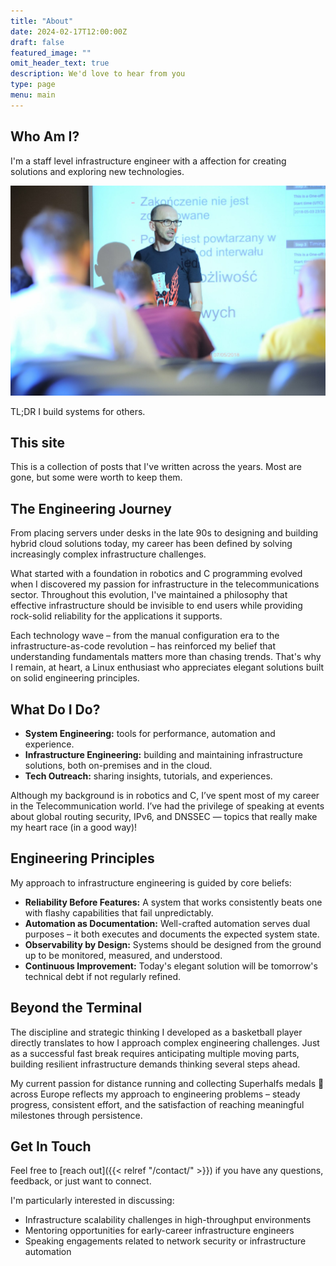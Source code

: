 ```yaml
---
title: "About"
date: 2024-02-17T12:00:00Z
draft: false
featured_image: ""
omit_header_text: true
description: We'd love to hear from you
type: page
menu: main
---
```


## Who Am I?

I'm a staff level infrastructure engineer with a affection for creating solutions and exploring new technologies.

![Me](me.jpg)

TL;DR I build systems for others.

## This site

This is a collection of posts that I've written across the years. Most are gone, but some were worth to keep them.

## The Engineering Journey

From placing servers under desks in the late 90s to designing and building hybrid cloud solutions today, my career has been defined by solving increasingly complex infrastructure challenges.

What started with a foundation in robotics and C programming evolved when I discovered my passion for infrastructure in the telecommunications sector. Throughout this evolution, I've maintained a philosophy that effective infrastructure should be invisible to end users while providing rock-solid reliability for the applications it supports.

Each technology wave – from the manual configuration era to the infrastructure-as-code revolution – has reinforced my belief that understanding fundamentals matters more than chasing trends. That's why I remain, at heart, a Linux enthusiast who appreciates elegant solutions built on solid engineering principles.

## What Do I Do?

- **System Engineering:** tools for performance, automation and experience.
- **Infrastructure Engineering:** building and maintaining infrastructure solutions, both on-premises and in the cloud.
- **Tech Outreach:** sharing insights, tutorials, and experiences.

Although my background is in robotics and C, I’ve spent most of my career in the Telecommunication world. I’ve had the privilege of speaking at events about global routing security, IPv6, and DNSSEC — topics that really make my heart race (in a good way)!

## Engineering Principles

My approach to infrastructure engineering is guided by core beliefs:

- **Reliability Before Features:** A system that works consistently beats one with flashy capabilities that fail unpredictably.
- **Automation as Documentation:** Well-crafted automation serves dual purposes – it both executes and documents the expected system state.
- **Observability by Design:** Systems should be designed from the ground up to be monitored, measured, and understood.
- **Continuous Improvement:** Today's elegant solution will be tomorrow's technical debt if not regularly refined.

## Beyond the Terminal

The discipline and strategic thinking I developed as a basketball player directly translates to how I approach complex engineering challenges. Just as a successful fast break requires anticipating multiple moving parts, building resilient infrastructure demands thinking several steps ahead.

My current passion for distance running and collecting Superhalfs medals 🏅 across Europe reflects my approach to engineering problems – steady progress, consistent effort, and the satisfaction of reaching meaningful milestones through persistence.

## Get In Touch

Feel free to [reach out]({{< relref "/contact/" >}}) if you have any questions, feedback, or just want to connect.

I'm particularly interested in discussing:

- Infrastructure scalability challenges in high-throughput environments
- Mentoring opportunities for early-career infrastructure engineers
- Speaking engagements related to network security or infrastructure automation
